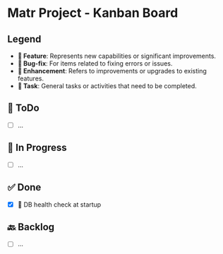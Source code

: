 # Matr Project - Kanban Board

## Legend
- **🌟 Feature**: Represents new capabilities or significant improvements.
- **🐞 Bug-fix**: For items related to fixing errors or issues.
- **🔧 Enhancement**: Refers to improvements or upgrades to existing features.
- **📌 Task**: General tasks or activities that need to be completed.

## 📝 ToDo
- [ ] ...

## 🚧 In Progress
- [ ] ...

## ✅ Done
- [X] 🐞 DB health check at startup 

## 🔙 Backlog
- [ ] ...
